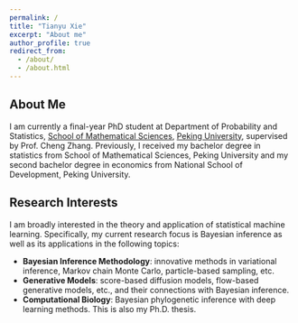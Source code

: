```yaml
---
permalink: /
title: "Tianyu Xie"
excerpt: "About me"
author_profile: true
redirect_from: 
  - /about/
  - /about.html
---
```


About Me
------------------------
I am currently a final-year PhD student at Department of Probability and Statistics, [School of Mathematical Sciences](https://www.math.pku.edu.cn/), [Peking University](https://www.pku.edu.cn/), supervised by Prof. Cheng Zhang.
Previously, I received my bachelor degree in statistics from School of Mathematical Sciences, Peking University and my second bachelor degree in economics from National School of Development, Peking University.

Research Interests
------------------------
I am broadly interested in the theory and application of statistical machine learning. Specifically, my current research focus is Bayesian inference as well as its applications in the following topics:
- <strong>Bayesian Inference Methodology</strong>: innovative methods in variational inference, Markov chain Monte Carlo, particle-based sampling, etc.
- <strong>Generative Models</strong>: score-based diffusion models, flow-based generative models, etc., and their connections with Bayesian inference.
- <strong>Computational Biology</strong>: Bayesian phylogenetic inference with deep learning methods. This is also my Ph.D. thesis.

<!-- Interships
------------------------
- <strong>Huawei Technologies</strong>, Noah's Ark Lab (2024.06-present). 
- <strong>Megvii Technology Inc.</strong>, Research Institute (2022.12-2024.06).  -->
<!-- 
Academic Services
------------------------
- <strong>Conference Reviewer</strong>: NeurIPS, ICLR, AISTATS, ACML -->